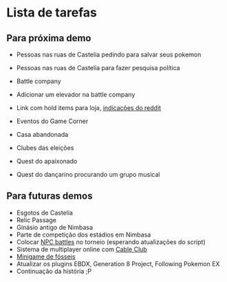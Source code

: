# Lista de tarefas

## Para próxima demo

* Pessoas nas ruas de Castelia pedindo para salvar seus pokemon
* Pessoas nas ruas de Castelia para fazer pesquisa política
* Battle company
* Adicionar um elevador na battle company
* Link com hold items para loja, [indicações do reddit](https://www.reddit.com/r/pokemon/comments/qir4ob/what_are_the_best_nonconsumable_held_items_for/?utm_medium=android_app&utm_source=share)
* Eventos do Game Corner
* Casa abandonada
* Clubes das eleições

* Quest do apaixonado
* Quest do dançarino procurando um grupo musical

## Para futuras demos

* Esgotos de Castelia
* Relic Passage
* Ginásio antigo de Nimbasa
* Parte de competição dos estádios em Nimbasa
* Colocar [NPC battles](https://reliccastle.com/resources/321/) no torneio (esperando atualizações do script)
* Sistema de multiplayer online com [Cable Club](https://reliccastle.com/resources/640/)
* [Minigame de fósseis](https://essentialsdocs.fandom.com/wiki/Mining_mini-game)
* Atualizar os plugins EBDX, Generation 8 Project, Following Pokemon EX
* Continuação da história ;P

